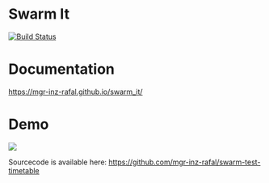 # Swarm It

[![Build Status](https://travis-ci.org/mgr-inz-rafal/swarm.svg?branch=master)](https://travis-ci.org/mgr-inz-rafal/swarm)

# Documentation

https://mgr-inz-rafal.github.io/swarm_it/

# Demo

[![](http://img.youtube.com/vi/vMaQWnlOqE0/0.jpg)](http://www.youtube.com/watch?v=vMaQWnlOqE0 "")

Sourcecode is available here: https://github.com/mgr-inz-rafal/swarm-test-timetable
